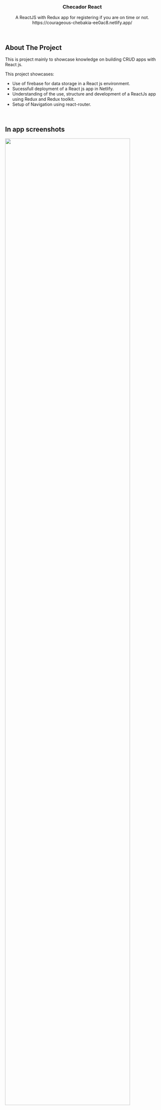 
<div align="center">

  <h3 align="center">Checador React</h3>

  <p align="center">
    A ReactJS with Redux app for registering if you are on time or not.
    <br/>
    https://courageous-chebakia-ee0ac8.netlify.app/
  </p>
  
</div>

&nbsp;  

<!-- ABOUT THE PROJECT -->
## About The Project
This is project mainly to showcase knowledge on building CRUD apps with React js.

This project showcases:
* Use of firebase for data storage in a React js environment.
* Sucessfull deployment of a React js app in Netlify.
* Understanding of the use, structure and development of a ReactJs app using Redux and Redux toolkit.
* Setup of Navigation using react-router.

&nbsp;  
## In app screenshots
<div>
  <img width='90%' src="https://github.com/EdgarB/checador-react/assets/8718214/00bde9e8-2572-421c-967e-e0f86362d891"></img>

  ![imagen](https://github.com/EdgarB/checador-react/assets/8718214/9faaf2ba-c624-4666-b926-4e967100b892)
  ![imagen](https://github.com/EdgarB/checador-react/assets/8718214/925bd3df-196d-4e90-b656-d3a34b3f8ac1)
  ![imagen](https://github.com/EdgarB/checador-react/assets/8718214/87b4a2dc-79ee-41c9-a26c-e4a46334342a)
  ![imagen](https://github.com/EdgarB/checador-react/assets/8718214/bb5b893b-ac8a-4a63-9539-7b377b83a68b)


</div>


&nbsp;  


### Built With
[![React][React.js]][React-url]
<img src='https://raw.githubusercontent.com/reduxjs/redux/master/logo/logo-title-dark.png' alt='Redux Logo with Dark Title' width='100'>

&nbsp;  






<!-- LICENSE -->
## License

Distributed under the MIT License. See `LICENSE.txt` for more information.




&nbsp;  
<!-- CONTACT -->
## Contact

Edgar B - [Linkedin](linkedin.com/in/edgar-daniel-bustillos-rivera-99a454a9)

Project Link: [https://github.com/EdgarB/checador-react/tree/main](https://github.com/EdgarB/checador-react/tree/main)


&nbsp;  

<!-- ACKNOWLEDGMENTS -->
## Acknowledgments
Thanks to all the amazing tools and resources available that made this project a possibility!

* [Codecademy](https://codecademy.com)
* [Google fonts](https://fonts.google.com/)
* [SCSS](https://www.google.com/url?sa=t&rct=j&q=&esrc=s&source=web&cd=&cad=rja&uact=8&ved=2ahUKEwju1YjouMGBAxUfLEQIHTl9D8AQFnoECAsQAQ&url=https%3A%2F%2Fsass-lang.com%2F&usg=AOvVaw0p_IRgLEbIPRGWtlW7Wph8&opi=89978449)
* [How To Hide API Keys Using Netlify from Dan Fletcher](https://youtu.be/m2Dr4L_Ab14?si=iwdp4YRqfj2E1_XG)
* [CLSX npm module](https://www.npmjs.com/package/clsx)
* [Netlify](https://www.netlify.com/)
* [Yelp API](https://www.yelp.com/developers)


&nbsp;  

<!-- MARKDOWN LINKS & IMAGES -->
<!-- https://www.markdownguide.org/basic-syntax/#reference-style-links -->
[contributors-shield]: https://img.shields.io/github/contributors/othneildrew/Best-README-Template.svg?style=for-the-badge
[contributors-url]: https://github.com/othneildrew/Best-README-Template/graphs/contributors
[forks-shield]: https://img.shields.io/github/forks/othneildrew/Best-README-Template.svg?style=for-the-badge
[forks-url]: https://github.com/othneildrew/Best-README-Template/network/members
[stars-shield]: https://img.shields.io/github/stars/othneildrew/Best-README-Template.svg?style=for-the-badge
[stars-url]: https://github.com/othneildrew/Best-README-Template/stargazers
[issues-shield]: https://img.shields.io/github/issues/othneildrew/Best-README-Template.svg?style=for-the-badge
[issues-url]: https://github.com/othneildrew/Best-README-Template/issues
[license-shield]: https://img.shields.io/github/license/othneildrew/Best-README-Template.svg?style=for-the-badge
[license-url]: https://github.com/othneildrew/Best-README-Template/blob/master/LICENSE.txt
[linkedin-shield]: https://img.shields.io/badge/-LinkedIn-black.svg?style=for-the-badge&logo=linkedin&colorB=555
[linkedin-url]: https://linkedin.com/in/othneildrew
[product-screenshot]: images/screenshot.png
[Next.js]: https://img.shields.io/badge/next.js-000000?style=for-the-badge&logo=nextdotjs&logoColor=white
[Next-url]: https://nextjs.org/
[React.js]: https://img.shields.io/badge/React-20232A?style=for-the-badge&logo=react&logoColor=61DAFB
[React-url]: https://reactjs.org/
[Vue.js]: https://img.shields.io/badge/Vue.js-35495E?style=for-the-badge&logo=vuedotjs&logoColor=4FC08D
[Vue-url]: https://vuejs.org/
[Angular.io]: https://img.shields.io/badge/Angular-DD0031?style=for-the-badge&logo=angular&logoColor=white
[Angular-url]: https://angular.io/
[Svelte.dev]: https://img.shields.io/badge/Svelte-4A4A55?style=for-the-badge&logo=svelte&logoColor=FF3E00
[Svelte-url]: https://svelte.dev/
[Laravel.com]: https://img.shields.io/badge/Laravel-FF2D20?style=for-the-badge&logo=laravel&logoColor=white
[Laravel-url]: https://laravel.com
[Bootstrap.com]: https://img.shields.io/badge/Bootstrap-563D7C?style=for-the-badge&logo=bootstrap&logoColor=white
[Bootstrap-url]: https://getbootstrap.com
[JQuery.com]: https://img.shields.io/badge/jQuery-0769AD?style=for-the-badge&logo=jquery&logoColor=white
[JQuery-url]: https://jquery.com 
